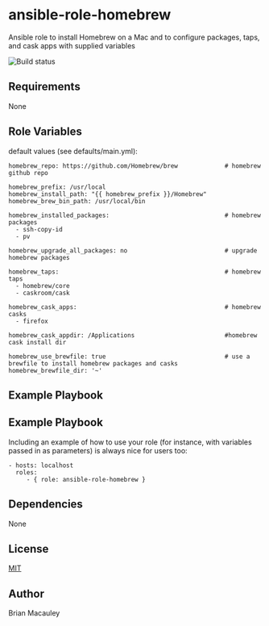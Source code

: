 ansible-role-homebrew
=====================

Ansible role to install Homebrew on a Mac and to configure packages, taps, and cask apps with supplied variables

![Build status](https://travis-ci.org/bmacauley/ansible-role-homebrew.svg?branch=master)


Requirements
------------

None

Role Variables
--------------
default values (see defaults/main.yml):

```
homebrew_repo: https://github.com/Homebrew/brew             # homebrew github repo

homebrew_prefix: /usr/local                                 
homebrew_install_path: "{{ homebrew_prefix }}/Homebrew"     
homebrew_brew_bin_path: /usr/local/bin

homebrew_installed_packages:                                # homebrew packages
  - ssh-copy-id
  - pv

homebrew_upgrade_all_packages: no                           # upgrade homebrew packages

homebrew_taps:                                              # homebrew taps
  - homebrew/core
  - caskroom/cask

homebrew_cask_apps:                                         # homebrew casks
  - firefox

homebrew_cask_appdir: /Applications                         #homebrew cask install dir

homebrew_use_brewfile: true                                 # use a brewfile to install homebrew packages and casks
homebrew_brewfile_dir: '~'
```





Example Playbook
----------------

Example Playbook
----------------

Including an example of how to use your role (for instance, with variables passed in as parameters) is always nice for users too:

    - hosts: localhost
      roles:
         - { role: ansible-role-homebrew }

Dependencies
------------

None


License
-------

[MIT]()

Author 
------

Brian Macauley

